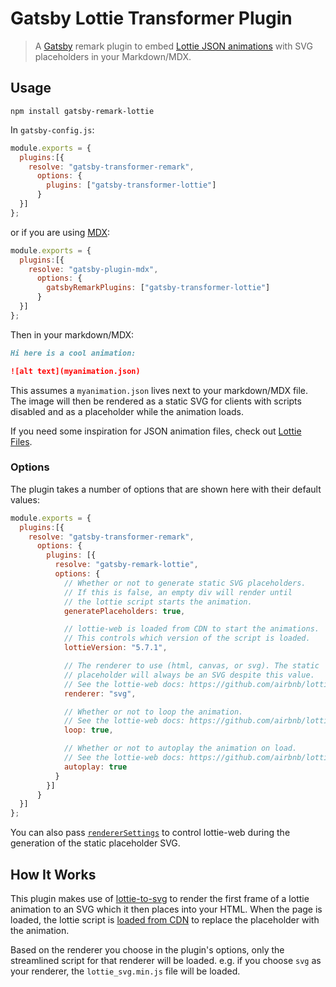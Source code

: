 # Gatsby Lottie Transformer Plugin

> A [Gatsby](https://github.com/gatsbyjs/gatsby) remark plugin to embed [Lottie JSON animations](https://github.com/airbnb/lottie-web) with SVG placeholders in your Markdown/MDX.

## Usage

```
npm install gatsby-remark-lottie
```

In `gatsby-config.js`:

```js
module.exports = {
  plugins:[{
    resolve: "gatsby-transformer-remark",
      options: {
        plugins: ["gatsby-transformer-lottie"]
      }
  }]
};
```

or if you are using [MDX](https://www.gatsbyjs.org/packages/gatsby-plugin-mdx/):

```js
module.exports = {
  plugins:[{
    resolve: "gatsby-plugin-mdx",
      options: {
        gatsbyRemarkPlugins: ["gatsby-transformer-lottie"]
      }
  }]
};
```

Then in your markdown/MDX:

```markdown
Hi here is a cool animation:

![alt text](myanimation.json)
```

This assumes a `myanimation.json` lives next to your markdown/MDX file. The image will then be rendered as a static SVG for clients with scripts disabled and as a placeholder while the animation loads.

If you need some inspiration for JSON animation files, check out [Lottie Files](https://lottiefiles.com/).

### Options

The plugin takes a number of options that are shown here with their default values:

```js
module.exports = {
  plugins:[{
    resolve: "gatsby-transformer-remark",
      options: {
        plugins: [{
          resolve: "gatsby-remark-lottie",
          options: {
            // Whether or not to generate static SVG placeholders.
            // If this is false, an empty div will render until
            // the lottie script starts the animation.
            generatePlaceholders: true,

            // lottie-web is loaded from CDN to start the animations.
            // This controls which version of the script is loaded.
            lottieVersion: "5.7.1",

            // The renderer to use (html, canvas, or svg). The static
            // placeholder will always be an SVG despite this value.
            // See the lottie-web docs: https://github.com/airbnb/lottie-web#html
            renderer: "svg",

            // Whether or not to loop the animation.
            // See the lottie-web docs: https://github.com/airbnb/lottie-web#html
            loop: true,

            // Whether or not to autoplay the animation on load.
            // See the lottie-web docs: https://github.com/airbnb/lottie-web#html
            autoplay: true
          }
        }]
      }
  }]
};
```

You can also pass [`rendererSettings`](https://github.com/airbnb/lottie-web#other-loading-options) to control lottie-web during the generation of the static placeholder SVG.

## How It Works

This plugin makes use of [lottie-to-svg](https://github.com/chadly/lottie-to-svg) to render the first frame of a lottie animation to an SVG which it then places into your HTML. When the page is loaded, the lottie script is [loaded from CDN](https://cdnjs.com/libraries/bodymovin) to replace the placeholder with the animation.

Based on the renderer you choose in the plugin's options, only the streamlined script for that renderer will be loaded. e.g. if you choose `svg` as your renderer, the `lottie_svg.min.js` file will be loaded.
